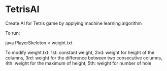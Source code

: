 # TetrisAI
Create AI for Tetris game by applying machine learning algorithm

To run:

java PlayerSkeleton < weight.txt

To modify weight.txt: 
1st: constant weight,
2nd: weight for height of the columns,
3rd: weight for the difference between two consecutive columns,
4th: weight for the maximum of height,
5th: weight for number of hole
